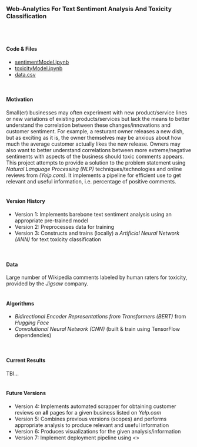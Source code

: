 ### Web-Analytics For Text Sentiment Analysis And Toxicity Classification
</br>
</br>

#### Code & Files
- [sentimentModel.ipynb](https://colab.research.google.com/drive/1KFYRvok-gteRPb38IKTWJHd-ys0lGyAk?usp=sharing)
- [toxicityModel.ipynb](https://colab.research.google.com/drive/1nlEXM98zrhmSnCb8nAnKkUYO61EgFOOp?usp=sharing)
- [data.csv](https://drive.google.com/drive/folders/1cBBcg_C4R-EWTHd-2j5kddEJD5Oo7ntA?usp=sharing)
</br>

#### Motivation
Small(er) businesses may often experiment with new product/service lines or new variations of existing products/services but lack the means to better understand the correlation between these changes/innovations and customer sentiment. For example, a resturant owner releases a new dish, but as exciting as it is, the owner themselves may be anxious about how much the average customer actually likes the new release. Owners may also want to better understand  correlations between more extreme/negative sentiments with aspects of the business should toxic comments appears.
This project attempts to provide a solution to the problem statement using _Natural Language Processing (NLP)_ techniques/technologies and online reviews from _(Yelp.com)_. It implements a pipeline for efficient use to get relevant and useful information, i.e. percentage of positive comments.
</br>
</br>

#### Version History
- Version 1: Implements barebone text sentiment analysis using an appropriate pre-trained model
- Version 2: Preprocesses data for training
- Version 3: Constructs and trains (locally) a _Artificial Neural Network (ANN)_ for text toxicity classification
</br>

#### Data
Large number of Wikipedia comments labeled by human raters for toxicity, provided by the _Jigsaw_ company.
</br>
</br>

#### Algorithms
- _Bidirectional Encoder Representations from Transformers (BERT)_ from _Hugging Face_
- _Convolutional Neural Network (CNN)_ (built & train using TensorFlow dependencies)
</br>

#### Current Results
TBI...
</br>
</br>

#### Future Versions
- Version 4: Implements automated scrapper for obtaining customer reviews on **all** pages for a given business listed on _Yelp.com_
- Version 5: Combines previous versions (scopes) and performs appropriate analysis to produce relevant and useful information
- Version 6: Produces visualizations for the given analysis/information
- Version 7: Implement deployment pipeline using <>
